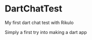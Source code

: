 DartChatTest
============

My first dart chat test with Rikulo

Simply a first try into making a dart app
